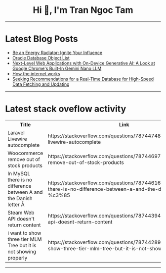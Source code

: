 <h1 align="center">Hi 👋, I'm Tran Ngoc Tam</h1>

---

# Latest Blog Posts 
<!-- BLOG-POST-LIST:START -->
- [Be an Energy Radiator: Ignite Your Influence](https://dev.to/rishiabee/be-an-energy-radiator-ignite-your-influence-48ke)
- [Oracle Database Object List](https://dev.to/nabhaas/oracle-database-object-list-1bko)
- [Next-Level Web Applications with On-Device Generative AI: A Look at Google Chrome&#39;s Built-In Gemini Nano LLM](https://dev.to/ptvty/next-level-web-applications-with-on-device-generative-ai-a-look-at-google-chromes-built-in-gemini-nano-llm-4bng)
- [How the internet works](https://dev.to/jideotetic/how-the-internet-works-4ocd)
- [Seeking Recommendations for a Real-Time Database for High-Speed Data Fetching and Updating](https://dev.to/anshugupta/seeking-recommendations-for-a-real-time-database-for-high-speed-data-fetching-and-updating-732)
<!-- BLOG-POST-LIST:END -->

---

# Latest stack oveflow activity
<table>
  <tr><th>Title</th><th>Link</th></tr>
  <!-- STACKOVERFLOW:START --><tr><td>Laravel Livewire autocomplete</td><td>https://stackoverflow.com/questions/78744748/laravel-livewire-autocomplete</td></tr><tr><td>Woocommerce remove out of stock products</td><td>https://stackoverflow.com/questions/78744697/woocommerce-remove-out-of-stock-products</td></tr><tr><td>In MySQL there is no difference between A and the Danish letter Å</td><td>https://stackoverflow.com/questions/78744616/in-mysql-there-is-no-difference-between-a-and-the-danish-letter-%c3%85</td></tr><tr><td>Steam Web API doesn&#39;t return content</td><td>https://stackoverflow.com/questions/78744394/steam-web-api-doesnt-return-content</td></tr><tr><td>i want to show three tier MLM Tree but it is not showing properly</td><td>https://stackoverflow.com/questions/78744289/i-want-to-show-three-tier-mlm-tree-but-it-is-not-showing-properly</td></tr><!-- STACKOVERFLOW:END -->
</table>

---



